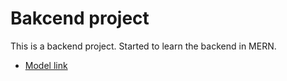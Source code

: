 # Bakcend project
This is a backend project. Started to learn the backend in MERN.

- [Model link](https://app.eraser.io/workspace/YtPqZ1VogxGy1jzIDkzj)